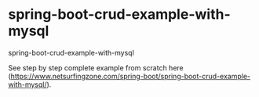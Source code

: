 # spring-boot-crud-example-with-mysql
spring-boot-crud-example-with-mysql

See step by step complete example from scratch here (https://www.netsurfingzone.com/spring-boot/spring-boot-crud-example-with-mysql/).
